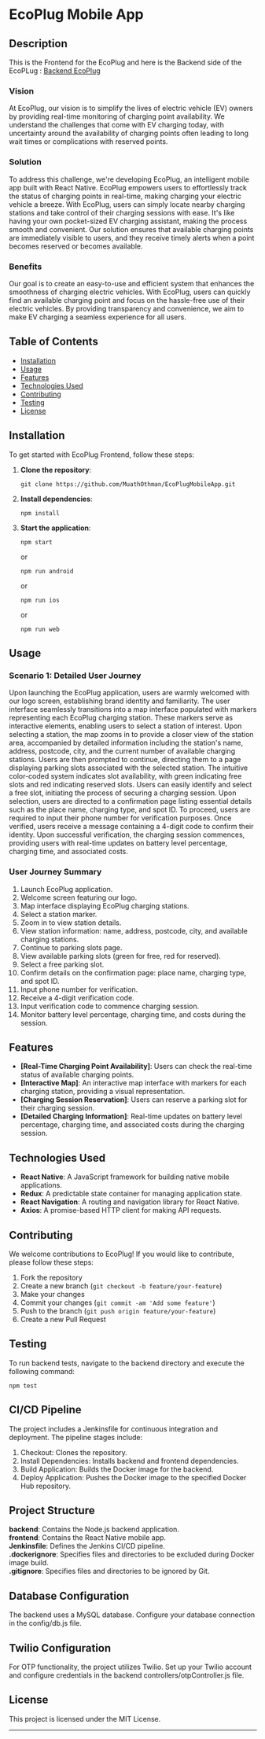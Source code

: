 # EcoPlug Mobile App

## Description

This is the Frontend for the EcoPlug and here is the Backend side of the EcoPLug : [Backend EcoPlug](https://github.com/MuathOthman/EcoPlugBackend)

### Vision
At EcoPlug, our vision is to simplify the lives of electric vehicle (EV) owners by providing real-time monitoring of charging point availability. We understand the challenges that come with EV charging today, with uncertainty around the availability of charging points often leading to long wait times or complications with reserved points.

### Solution
To address this challenge, we're developing EcoPlug, an intelligent mobile app built with React Native. EcoPlug empowers users to effortlessly track the status of charging points in real-time, making charging your electric vehicle a breeze. With EcoPlug, users can simply locate nearby charging stations and take control of their charging sessions with ease. It's like having your own pocket-sized EV charging assistant, making the process smooth and convenient. Our solution ensures that available charging points are immediately visible to users, and they receive timely alerts when a point becomes reserved or becomes available.

### Benefits
Our goal is to create an easy-to-use and efficient system that enhances the smoothness of charging electric vehicles. With EcoPlug, users can quickly find an available charging point and focus on the hassle-free use of their electric vehicles. By providing transparency and convenience, we aim to make EV charging a seamless experience for all users.



## Table of Contents
- [Installation](#installation)
- [Usage](#usage)
- [Features](#features)
- [Technologies Used](#technologies-used)
- [Contributing](#contributing)
- [Testing](#testing)
- [License](#license)

## Installation
To get started with EcoPlug Frontend, follow these steps:

1. **Clone the repository**:
   ```
   git clone https://github.com/MuathOthman/EcoPlugMobileApp.git
   ```

2. **Install dependencies**:
   ```
   npm install
   ```

3. **Start the application**:
   ```
   npm start
   ```

   or

   ```
   npm run android
   ```
   
   or

   ```
   npm run ios
   ```
   or

   ```
   npm run web
   ```

## Usage
### Scenario 1: Detailed User Journey
Upon launching the EcoPlug application, users are warmly welcomed with our logo screen, establishing brand identity and familiarity. The user interface seamlessly transitions into a map interface populated with markers representing each EcoPlug charging station. These markers serve as interactive elements, enabling users to select a station of interest. Upon selecting a station, the map zooms in to provide a closer view of the station area, accompanied by detailed information including the station's name, address, postcode, city, and the current number of available charging stations. Users are then prompted to continue, directing them to a page displaying parking slots associated with the selected station. The intuitive color-coded system indicates slot availability, with green indicating free slots and red indicating reserved slots. Users can easily identify and select a free slot, initiating the process of securing a charging session. Upon selection, users are directed to a confirmation page listing essential details such as the place name, charging type, and spot ID. To proceed, users are required to input their phone number for verification purposes. Once verified, users receive a message containing a 4-digit code to confirm their identity. Upon successful verification, the charging session commences, providing users with real-time updates on battery level percentage, charging time, and associated costs.

### User Journey Summary
1. Launch EcoPlug application.
2. Welcome screen featuring our logo.
3. Map interface displaying EcoPlug charging stations.
4. Select a station marker.
5. Zoom in to view station details.
6. View station information: name, address, postcode, city, and available charging stations.
7. Continue to parking slots page.
8. View available parking slots (green for free, red for reserved).
9. Select a free parking slot.
10. Confirm details on the confirmation page: place name, charging type, and spot ID.
11. Input phone number for verification.
12. Receive a 4-digit verification code.
13. Input verification code to commence charging session.
14. Monitor battery level percentage, charging time, and costs during the session.


## Features
- **[Real-Time Charging Point Availability]**: Users can check the real-time status of available charging points.
- **[Interactive Map]**: An interactive map interface with markers for each charging station, providing a visual representation.
- **[Charging Session Reservation]**: Users can reserve a parking slot for their charging session.
- **[Detailed Charging Information]**: Real-time updates on battery level percentage, charging time, and associated costs during the charging session.


## Technologies Used
- **React Native**: A JavaScript framework for building native mobile applications.
- **Redux**: A predictable state container for managing application state.
- **React Navigation**: A routing and navigation library for React Native.
- **Axios**: A promise-based HTTP client for making API requests.

## Contributing
We welcome contributions to EcoPlug! If you would like to contribute, please follow these steps:

1. Fork the repository
2. Create a new branch (`git checkout -b feature/your-feature`)
3. Make your changes
4. Commit your changes (`git commit -am 'Add some feature'`)
5. Push to the branch (`git push origin feature/your-feature`)
6. Create a new Pull Request

## Testing
To run backend tests, navigate to the backend directory and execute the following command:

   ```
   npm test
   ```

## CI/CD Pipeline
The project includes a Jenkinsfile for continuous integration and deployment. The pipeline stages include:

1. Checkout: Clones the repository.
2. Install Dependencies: Installs backend and frontend dependencies.
3. Build Application: Builds the Docker image for the backend.
4. Deploy Application: Pushes the Docker image to the specified Docker Hub repository.

## Project Structure
**backend**: Contains the Node.js backend application. <br />
**frontend**: Contains the React Native mobile app. <br />
**Jenkinsfile**: Defines the Jenkins CI/CD pipeline. <br />
**.dockerignore**: Specifies files and directories to be excluded during Docker image build. <br />
**.gitignore**: Specifies files and directories to be ignored by Git. 

## Database Configuration
The backend uses a MySQL database. Configure your database connection in the config/db.js file.

## Twilio Configuration
For OTP functionality, the project utilizes Twilio. Set up your Twilio account and configure credentials in the backend controllers/otpController.js file.

## License
This project is licensed under the MIT License.

---
